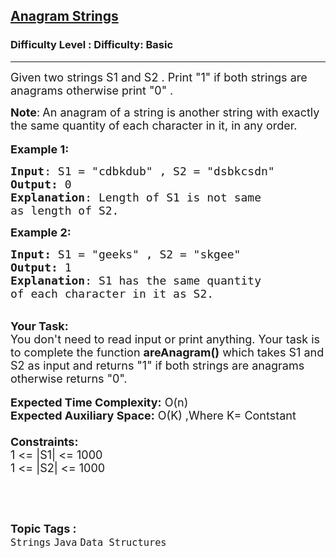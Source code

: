 <h2><a href="https://www.geeksforgeeks.org/problems/java-anagram-strings3549/1">Anagram Strings</a></h2><h3>Difficulty Level : Difficulty: Basic</h3><hr><div class="problems_problem_content__Xm_eO"><p><span style="font-size: 18px;">Given two strings S1 and S2&nbsp;. Print "1" if both strings are anagrams otherwise print "0" .</span></p>
<p><span style="font-size: 18px;"><strong>Note</strong>:<strong>&nbsp;</strong>An anagram of a string is another string with exactly the same quantity of each character in it, in any order.</span><br><br><span style="font-size: 18px;"><strong>Example 1:</strong></span></p>
<pre><span style="font-size: 18px;"><strong>Input</strong>: S1 = "cdbkdub" , S2 = "dsbkcsdn"
<strong>Output:</strong>&nbsp;0&nbsp;
<strong>Explanation</strong>: Length of S1 is not same
as length of S2.</span></pre>
<p><span style="font-size: 18px;"><strong>Example 2:</strong></span></p>
<pre><span style="font-size: 18px;"><strong>Input: </strong>S1 = "geeks" , S2 = "skgee"
<strong>Output:&nbsp;</strong>1
<strong>Explanation</strong>: S1 has the same quantity&nbsp;
of each character in it as S2.</span></pre>
<p><br><span style="font-size: 18px;"><strong>Your Task:&nbsp;&nbsp;</strong><br>You don't need to read input or print anything. Your task is to complete the function <strong>areAnagram()</strong>&nbsp;which takes S1 and S2 as input and returns "1" if both strings are anagrams otherwise returns "0".</span><br><br><span style="font-size: 18px;"><strong>Expected Time Complexity:</strong> O(n)<br><strong>Expected Auxiliary Space:</strong> O(K) ,Where K= Contstant<br><br><strong>Constraints:</strong><br>1 &lt;= |S1|&nbsp;&lt;= 1000<br>1 &lt;= |S2|&nbsp;&lt;= 1000&nbsp;</span></p>
<p>&nbsp;</p></div><br><p><span style=font-size:18px><strong>Topic Tags : </strong><br><code>Strings</code>&nbsp;<code>Java</code>&nbsp;<code>Data Structures</code>&nbsp;